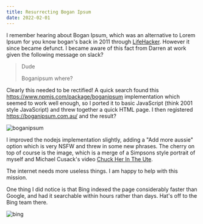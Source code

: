 ```yaml
---
title: Resurrecting Bogan Ipsum
date: 2022-02-01
---
```


I remember hearing about Bogan Ipsum, which was an alternative to Lorem Ipsum for you know bogan's back in 2011 through [LifeHacker](https://www.lifehacker.com.au/2011/09/strewth-bogan-ipsum-gives-you-aussie-filler-text/). However it since became defunct. I became aware of this fact from Darren at work given the following message on slack?

> Dude
>
> Boganipsum where?

Clearly this needed to be rectified! A quick search found this https://www.npmjs.com/package/boganipsum implementation which seemed to work well enough, so I ported it to basic JavaScript (think 2001 style JavaScript) and threw together a quick HTML page. I then registered https://boganipsum.com.au/ and the result?

![boganipsum](/static/bogan-ipsum/boganipsum.jpeg)

I improved the nodejs implementation slightly, adding a "Add more aussie" option which is very NSFW and threw in some new phrases. The cherry on top of course is the image, which is a merge of a Simpsons style portrait of myself and Michael Cusack's video [Chuck Her In The Ute](https://www.youtube.com/watch?v=9i2eZaJsC7g).

The internet needs more useless things. I am happy to help with this mission.

One thing I did notice is that Bing indexed the page considerably faster than Google, and had it searchable within hours rather than days. Hat's off to the Bing team there.

![bing](/static/bogan-ipsum/bing.jpeg)